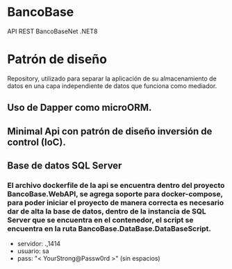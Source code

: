 # BancoBase
API REST BancoBaseNet .NET8
# Patrón de diseño
Repository, utilizado para separar la aplicación de su almacenamiento de datos en una capa independiente de datos que funciona como mediador.
## Uso de Dapper como microORM.
## Minimal Api con patrón de diseño inversión de control (IoC).
## Base de datos SQL Server

### El archivo dockerfile de la api se encuentra dentro del proyecto BancoBase.WebAPI, se agrega soporte para docker-compose, para poder iniciar el proyecto de manera correcta es necesario dar de alta la base de datos, dentro de la instancia de SQL Server que se encuentra en el contenedor, el script se encuentra en la ruta BancoBase.DataBase.DataBaseScript.

 - servidor: .,1414
 - usuario: sa
 - pass: "< YourStrong@Passw0rd >" (sin espacios)
